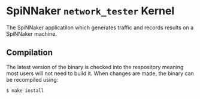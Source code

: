 SpiNNaker `network_tester` Kernel
=================================

The SpiNNaker applicatilon which generates traffic and records results on a
SpiNNaker machine.

Compilation
-----------

The latest version of the binary is checked into the respository meaning most
users will not need to build it. When changes are made, the binary can be
recompiled using:

    $ make install

